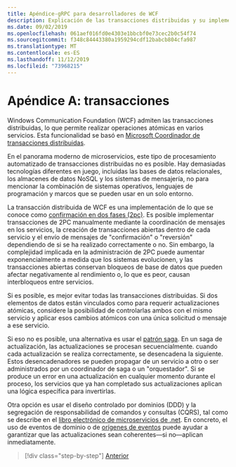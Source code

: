 ```yaml
---
title: Apéndice-gRPC para desarrolladores de WCF
description: Explicación de las transacciones distribuidas y su implementación en arquitecturas de microservicios modernas.
ms.date: 09/02/2019
ms.openlocfilehash: 061aef016fd0e4303e1bbcbf0e73cec2b0c54f74
ms.sourcegitcommit: f348c84443380a1959294cdf12babcb804cfa987
ms.translationtype: MT
ms.contentlocale: es-ES
ms.lasthandoff: 11/12/2019
ms.locfileid: "73968215"
---
```

# <a name="appendix-a---transactions"></a>Apéndice A: transacciones

Windows Communication Foundation (WCF) admiten las transacciones distribuidas, lo que permite realizar operaciones atómicas en varios servicios. Esta funcionalidad se basó en [Microsoft Coordinador de transacciones distribuidas](https://docs.microsoft.com/previous-versions/windows/desktop/ms684146(v=vs.85)).

En el panorama moderno de microservicios, este tipo de procesamiento automatizado de transacciones distribuidas no es posible. Hay demasiadas tecnologías diferentes en juego, incluidas las bases de datos relacionales, los almacenes de datos NoSQL y los sistemas de mensajería, no para mencionar la combinación de sistemas operativos, lenguajes de programación y marcos que se pueden usar en un solo entorno.

La transacción distribuida de WCF es una implementación de lo que se conoce como [confirmación en dos fases (2pc)](https://en.wikipedia.org/wiki/Two-phase_commit_protocol). Es posible implementar transacciones de 2PC manualmente mediante la coordinación de mensajes en los servicios, la creación de transacciones abiertas dentro de cada servicio y el envío de mensajes de "confirmación" o "reversión" dependiendo de si se ha realizado correctamente o no. Sin embargo, la complejidad implicada en la administración de 2PC puede aumentar exponencialmente a medida que los sistemas evolucionen, y las transacciones abiertas conservan bloqueos de base de datos que pueden afectar negativamente al rendimiento o, lo que es peor, causan interbloqueos entre servicios.

Si es posible, es mejor evitar todas las transacciones distribuidas. Si dos elementos de datos están vinculados como para requerir actualizaciones atómicas, considere la posibilidad de controlarlas ambos con el mismo servicio y aplicar esos cambios atómicos con una única solicitud o mensaje a ese servicio.

Si eso no es posible, una alternativa es usar el [patrón saga](https://microservices.io/patterns/data/saga.html). En un saga de actualización, las actualizaciones se procesan secuencialmente. cuando cada actualización se realiza correctamente, se desencadena la siguiente. Estos desencadenadores se pueden propagar de un servicio a otro o ser administrados por un coordinador de saga o un "orquestador". Si se produce un error en una actualización en cualquier momento durante el proceso, los servicios que ya han completado sus actualizaciones aplican una lógica específica para invertirlas.

Otra opción es usar el diseño controlado por dominios (DDD) y la segregación de responsabilidad de comandos y consultas (CQRS), tal como se describe en el [libro electrónico de microservicios de .net](https://docs.microsoft.com/dotnet/architecture/microservices/microservice-ddd-cqrs-patterns/). En concreto, el uso de eventos de dominio o de [orígenes de eventos](https://martinfowler.com/eaaDev/EventSourcing.html) puede ayudar a garantizar que las actualizaciones sean coherentes&mdash;si no&mdash;aplican inmediatamente.

>[!div class="step-by-step"]
>[Anterior](application-performance-management.md)
